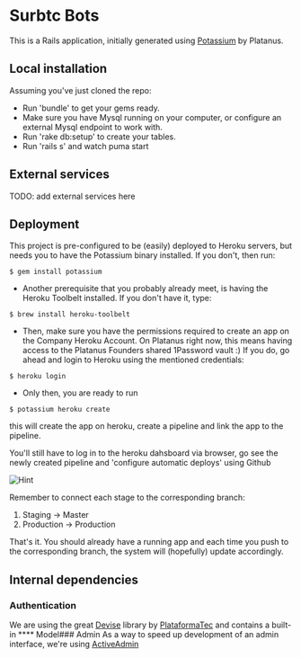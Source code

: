 # Surbtc Bots
This is a Rails application, initially generated using [Potassium](https://github.com/platanus/potassium) by Platanus.

## Local installation
Assuming you've just cloned the repo:
- Run 'bundle' to get your gems ready.
- Make sure you have Mysql running on your computer, or configure an external Mysql endpoint to work with.
- Run 'rake db:setup' to create your tables.
- Run 'rails s' and watch puma start

## External services
TODO: add external services here

## Deployment

This project is pre-configured to be (easily) deployed to Heroku servers, but needs you to have the Potassium binary installed. If you don't, then run:
```shell
$ gem install potassium
```
- Another prerequisite that you probably already meet, is having the Heroku Toolbelt installed. If you don't have it, type:
```
$ brew install heroku-toolbelt
```
- Then, make sure you have the permissions required to create an app on the Company Heroku Account. On Platanus right now, this means having access to the Platanus Founders shared 1Password vault :) If you do, go ahead and login to Heroku using the mentioned credentials:
```
$ heroku login
```
- Only then, you are ready to run
```shell
$ potassium heroku create
```
this will create the app on heroku, create a pipeline and link the app to the pipeline.

You'll still have to log in to the heroku dahsboard via browser, go see the newly created pipeline and 'configure automatic deploys' using Github

![Hint](https://cloud.githubusercontent.com/assets/313750/13019759/fa86c8ca-d1af-11e5-8869-cd2efb5513fa.png)

Remember to connect each stage to the corresponding branch:

1. Staging -> Master
2. Production -> Production

That's it. You should already have a running app and each time you push to the corresponding branch, the system will (hopefully) update accordingly.

## Internal dependencies

### Authentication
We are using the great [Devise](https://github.com/plataformatec/devise) library by [PlataformaTec](http://plataformatec.com.br/)
and contains a built-in **** Model### Admin
As a way to speed up development of an admin interface, we're using [ActiveAdmin](https://github.com/activeadmin/activeadmin)
